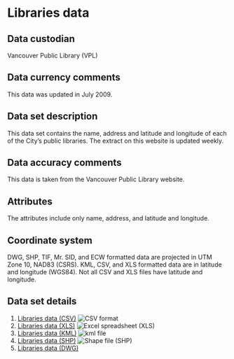 # Libraries data
## Data custodian
Vancouver Public Library (VPL)

## Data currency comments
This data was updated in July 2009.

## Data set description
This data set contains the name, address and latitude and longitude of each of
the City’s public libraries. The extract on this website is updated weekly.

## Data accuracy comments
This data is taken from the Vancouver Public Library website.

## Attributes
The attributes include only name, address, and latitude and longitude.

## Coordinate system
DWG, SHP, TIF, Mr. SID, and ECW formatted data are projected in UTM Zone 10,
NAD83 (CSRS). KML, CSV, and XLS formatted data are in latitude and longitude
(WGS84). Not all CSV and XLS files have latitude and longitude.

## Data set details
  1. [Libraries data (CSV)](ftp://webftp.vancouver.ca/OpenData/csv/libraries.csv) ![CSV format](../images/icon_csv.gif)
  2. [Libraries data (XLS)](ftp://webftp.vancouver.ca/OpenData/xls/libraries.xls) ![Excel spreadsheet \(XLS\)](../images/icon_excel_sm.gif)
  3. [Libraries data (KML)](../download/kml/libraries.kmz) ![kml file](../images/Icon_kml.gif)
  4. [Libraries data (SHP)](ftp://webftp.vancouver.ca/OpenData/shape/libraries_shp.zip) ![Shape file \(SHP\)](../images/icon_shape.jpg)
  5. [Libraries data (DWG)](ftp://webftp.vancouver.ca/OpenData/dwg/libraries.dwg)


